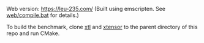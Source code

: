 Web version: https://leu-235.com/ (Built using emscripten. See [web/compile.bat](web/compile.bat) for details.)

To build the benchmark, clone [xtl](https://github.com/xtensor-stack/xtl) and [xtensor](https://github.com/xtensor-stack/xtensor) to the parent directory of this repo and run CMake.
